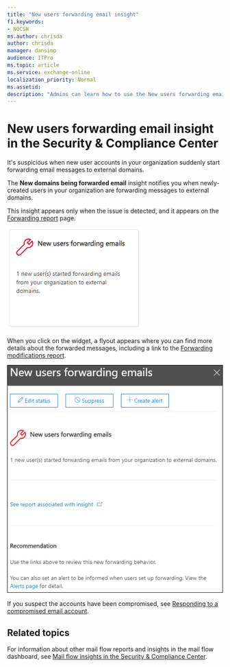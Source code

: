 ```yaml
---
title: "New users forwarding email insight"
f1.keywords:
- NOCSH
ms.author: chrisda
author: chrisda
manager: dansimp
audience: ITPro
ms.topic: article
ms.service: exchange-online
localization_priority: Normal
ms.assetid:
description: "Admins can learn how to use the New users forwarding email insight in the Security & Compliance Center to investigate when users in their organization are forwarding messages to new domains."
---
```


# New users forwarding email insight in the Security & Compliance Center

It's suspicious when new user accounts in your organization suddenly start forwarding email messages to external domains.

The **New domains being forwarded email** insight notifies you when newly-created users in your organization are forwarding messages to external domains.

This insight appears only when the issue is detected, and it appears on the [Forwarding report](view-mail-flow-reports.md#forwarding-report) page.

![New users forwarding email insight](../../media/mfi-new-users-forwarding-email.png)

When you click on the widget, a flyout appears where you can find more details about the forwarded messages, including a link to the [Forwarding modifications report](view-mail-flow-reports.md#forwarding-modifications-report).

![Details flyout that appears after clicking on the New users forwarding email insight](../../media/mfi-new-users-forwarding-email-details.png)

If you suspect the accounts have been compromised, see [Responding to a compromised email account](https://docs.microsoft.com/microsoft-365/security/office-365-security/responding-to-a-compromised-email-account).

## Related topics

For information about other mail flow reports and insights in the mail flow dashboard, see [Mail flow insights in the Security & Compliance Center](mail-flow-insights-v2.md).
